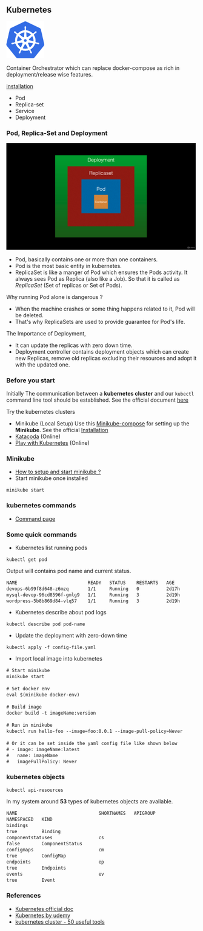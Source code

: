 ## Kubernetes

<img src="https://github.com/kubernetes/kubernetes/raw/master/logo/logo.png" width="100">

Container Orchestrator which can replace docker-compose as rich in deployment/release wise features. 

[installation](https://kubernetes.io/docs/tasks/tools/install-kubectl/#install-kubectl)

- Pod
- Replica-set
- Service
- Deployment


### Pod, Replica-Set and Deployment

<img src="https://github.com/Bhanuchander210/docker-tutorial/raw/master/assets/img/replicaset.png" width="500">

- Pod, basically contains one or more than one containers.
- Pod is the most basic entity in kubernetes.
- ReplicaSet is like a manger of Pod which ensures the Pods activity. It always sees Pod as Replica (also like a Job). So that
 it is called as *ReplicaSet* (Set of replicas or Set of Pods).
 
 Why running Pod alone is dangerous ?
 
 - When the machine crashes or some thing happens related to it, Pod will be deleted.
 - That's why ReplicaSets are used to provide guarantee for Pod's life.   
 
The Importance of Deployment,

- It can update the replicas with zero down time.
- Deployment controller contains deployment objects which can create new Replicas, remove old replicas excluding their resources and adopt it with the updated one.

### Before you start

Initially The communication between a **kubernetes cluster** and our `kubectl` command line tool should be established.
See the official document [here](https://kubernetes.io/docs/tasks/run-application/run-single-instance-stateful-application/#before-you-begin)

Try the kubernetes clusters

- Minikube (Local Setup)
    Use this [Minikube-compose](/09-Container_Orchestration/kubernetes/minikube_comp) for setting up the **Minikube**.
    See the official [Installation](https://kubernetes.io/docs/tasks/tools/install-kubectl/)
- [Katacoda](https://www.katacoda.com/courses/kubernetes/playground) (Online)
- [Play with Kubernetes](http://labs.play-with-k8s.com/) (Online)

### Minikube

- [How to setup and start minikube ?](https://kubernetes.io/docs/tasks/tools/install-minikube/)
- Start minikube once installed

```commandline
minikube start
```

### kubernetes commands

- [Command page](https://kubernetes.io/docs/reference/generated/kubectl/kubectl-commands)

### Some quick commands

- Kubernetes list running pods

```commandline
kubectl get pod
```
Output will contains pod name and current status.

```text
NAME                          READY   STATUS    RESTARTS   AGE
devops-6b99f8d648-z6mzq       1/1     Running   0          2d17h
mysql-devop-96cd8596f-gmlg9   1/1     Running   3          2d19h
wordpress-5b8b869d84-vlq57    1/1     Running   3          2d19h
```

- Kubernetes describe about pod logs

```commandline
kubectl describe pod pod-name
```

- Update the deployment with zero-down time

```commandline
kubectl apply -f config-file.yaml
```

- Import local image into kubernetes

```commandline
# Start minikube
minikube start

# Set docker env
eval $(minikube docker-env)

# Build image
docker build -t imageName:version

# Run in minikube
kubectl run hello-foo --image=foo:0.0.1 --image-pull-policy=Never

# Or it can be set inside the yaml config file like shown below
# - image: imageName:latest
#   name: imageName
#   imagePullPolicy: Never
```

### kubernetes objects

```commandline
kubectl api-resources
```

In my system around **53** types of kubernetes objects are available.

```text
NAME                              SHORTNAMES   APIGROUP                       NAMESPACED   KIND
bindings                                                                      true         Binding
componentstatuses                 cs                                          false        ComponentStatus
configmaps                        cm                                          true         ConfigMap
endpoints                         ep                                          true         Endpoints
events                            ev                                          true         Event
``` 

### References

- [Kubernetes official doc](https://kubernetes.io/docs/home/)
- [Kubernetes by udemy](https://www.udemy.com/kubernetes-docker)
- [kubernetes cluster - 50 useful tools](https://caylent.com/50-useful-kubernetes-tools/)